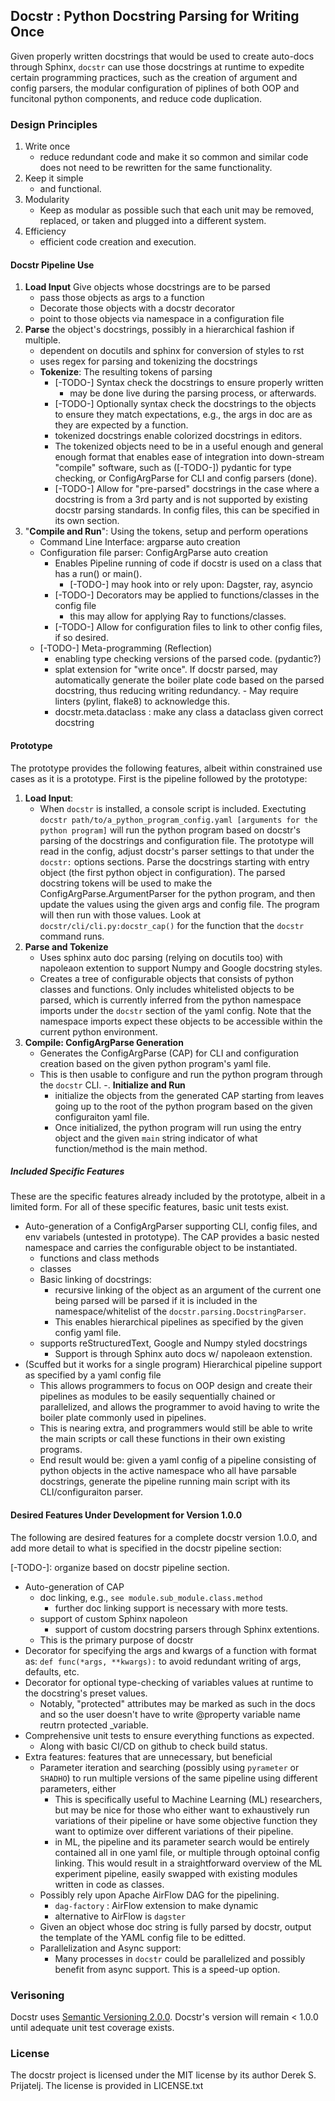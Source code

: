 ## Docstr : Python Docstring Parsing for Writing Once

Given properly written docstrings that would be used to create auto-docs through Sphinx, `docstr` can use those docstrings at runtime to expedite certain programming practices, such as the creation of argument and config parsers, the modular configuration of piplines of both OOP and funcitonal python components, and reduce code duplication.

### Design Principles

1. Write once
    - reduce redundant code and make it so common and similar code does not need to be rewritten for the same functionality.
2. Keep it simple
    - and functional.
3. Modularity
    - Keep as modular as possible such that each unit may be removed, replaced, or taken and plugged into a different system.
4. Efficiency
    - efficient code creation and execution.

#### Docstr Pipeline Use

1. **Load Input** Give objects whose docstrings are to be parsed
    - pass those objects as args to a function
    - Decorate those objects with a docstr decorator
    - point to those objects via namespace in a configuration file
2. **Parse** the object's docstrings, possibly in a hierarchical fashion if multiple.
    - dependent on docutils and sphinx for conversion of styles to rst
    - uses regex for parsing and tokenizing the docstrings
    - **Tokenize**: The resulting tokens of parsing
        - [-TODO-] Syntax check the docstrings to ensure properly written
            - may be done live during the parsing process, or afterwards.
        - [-TODO-] Optionally syntax check the docstrings to the objects to ensure they match expectations, e.g., the args in doc are as they are expected by a function.
        - tokenized docstrings enable colorized docstrings in editors.
        - The tokenized objects need to be in a useful enough and general enough format that enables ease of integration into down-stream "compile" software, such as ([-TODO-]) pydantic for type checking, or ConfigArgParse for CLI and config parsers (done).
        - [-TODO-] Allow for "pre-parsed" docstrings in the case where a docstring is from a 3rd party and is not supported by existing docstr parsing standards.
            In config files, this can be specified in its own section.
3. "**Compile and Run**": Using the tokens, setup and perform operations
    - Command Line Interface: argparse auto creation
    - Configuration file parser: ConfigArgParse auto creation
        - Enables Pipeline running of code if docstr is used on a class that has a run() or main().
            - [-TODO-] may hook into or rely upon: Dagster, ray, asyncio
        - [-TODO-] Decorators may be applied to functions/classes in the config file
            - this may allow for applying Ray to functions/classes.
        - [-TODO-] Allow for configuration files to link to other config files, if so desired.
    - [-TODO-] Meta-programming (Reflection)
        - enabling type checking versions of the parsed code. (pydantic?)
        - splat extension for "write once".
            If docstr parsed, may automatically generate the boiler plate code based on the parsed docstring, thus reducing writing redundancy.
                - May require linters (pylint, flake8) to acknowledge this.
        - docstr.meta.dataclass : make any class a dataclass given correct docstring

#### Prototype

The prototype provides the following features, albeit within constrained use cases as it is a prototype.
First is the pipeline followed by the prototype:

1. **Load Input**:
    - When `docstr` is installed, a console script is included.
        Exectuting `docstr path/to/a_python_program_config.yaml [arguments for the python program]`
        will run the python program based on docstr's parsing of the docstrings and configuration file.
        The prototype will read in the config, adjust docstr's parser settings to that under the `docstr:` options sections.
        Parse the docstrings starting with entry object (the first python object in configuration).
        The parsed docstring tokens will be used to make the ConfigArgParse.ArgumentParser for the python program, and then update the values using the given args and config file.
        The program will then run with those values.
        Look at `docstr/cli/cli.py:docstr_cap()` for the function that the `docstr` command runs.
2. **Parse and Tokenize**
    - Uses sphinx auto doc parsing (relying on docutils too) with napoleaon extention to support Numpy and Google docstring styles.
    - Creates a tree of configurable objects that consists of python classes and functions. Only includes whitelisted objects to be parsed, which is currently inferred from the python namespace imports under the `docstr` section of the yaml config.
    Note that the namespace imports expect these objects to be accessible within the current python environment.
3. **Compile: ConfigArgParse Generation**
    - Generates the ConfigArgParse (CAP) for CLI and configuration creation based on the given python program's yaml file.
    - This is then usable to configure and run the python program through the `docstr` CLI.
    -. **Initialize and Run**
        - initialize the objects from the generated CAP starting from leaves going up to the root of the python program based on the given configuraiton yaml file.
        - Once initialized, the python program will run using the entry object and the given `main` string indicator of what function/method is the main method.

##### Included Specific Features

These are the specific features already included by the prototype, albeit in a limited form.
For all of these specific features, basic unit tests exist.

- Auto-generation of a ConfigArgParser supporting CLI, config files, and env variabels (untested in prototype). The CAP provides a basic nested namespace and carries the configurable object to be instantiated.
    - functions and class methods
    - classes
    - Basic linking of docstrings:
        - recursive linking of the object as an argument of the current one being parsed will be parsed if it is included in the namespace/whitelist of the `docstr.parsing.DocstringParser`.
        - This enables hierarchical pipelines as specified by the given config yaml file.
    - supports reStructuredText, Google and Numpy styled docstrings
        - Support is through Sphinx auto docs w/ napoleaon extenstion.
- (Scuffed but it works for a single program) Hierarchical pipeline support as specified by a yaml config file
    - This allows programmers to focus on OOP design and create their pipelines as modules to be easily sequentially chained or parallelized, and allows the programmer to avoid having to write the boiler plate commonly used in pipelines.
    - This is nearing extra, and programmers would still be able to write the main scripts or call these functions in their own existing programs.
    - End result would be: given a yaml config of a pipeline consisting of python objects in the active namespace who all have parsable docstrings, generate the pipeline running main script with its CLI/configuraiton parser.

#### Desired Features Under Development for Version 1.0.0

The following are desired features for a complete docstr version 1.0.0, and add more detail to what is specified in the docstr pipeline section:

[-TODO-]: organize based on docstr pipeline section.

- Auto-generation of CAP
    - doc linking, e.g., `see module.sub_module.class.method`
        - further doc linking support is necessary with more tests.
    - support of custom Sphinx napoleon
        - support of custom docstring parsers through Sphinx extentions.
    - This is the primary purpose of docstr
- Decorator for specifying the args and kwargs of a function with format as:
    `def func(*args, **kwargs):` to avoid redundant writing of args, defaults, etc.
- Decorator for optional type-checking of variables values at runtime to the
  docstring's preset values.
    - Notably, "protected" attributes may be marked as such in the docs and so the user doesn't have to write @property variable name reutrn protected \_variable.
- Comprehensive unit tests to ensure everything functions as expected.
    - Along with basic CI/CD on github to check build status.
- Extra features: features that are unnecessary, but beneficial
    - Parameter iteration and searching (possibly using `pyrameter` or `SHADHO`) to run multiple versions of the same pipeline using different parameters, either
        - This is specifically useful to Machine Learning (ML) researchers, but may be nice for those who either want to exhaustively run variations of their pipeline or have some objective function they want to optimize over different variations of their pipeline.
        - in ML, the pipeline and its parameter search would be entirely contained all in one yaml file, or multiple through optoinal config linking.
            This would result in a straightforward overview of the ML experiment pipeline, easily swapped with existing modules written in code as classes.
    - Possibly rely upon Apache AirFlow DAG for the pipelining.
        - `dag-factory` : AirFlow extension to make dynamic
        - alternative to AirFlow is `dagster`
    - Given an object whose doc string is fully parsed by docstr, output the template of the YAML config file to be editted.
    - Parallelization and Async support:
        -  Many processes in `docstr` could be parallelized and possibly benefit from async support.
            This is a speed-up option.

### Verisoning

Docstr uses [Semantic Versioning 2.0.0](https://semver.org/spec/v2.0.0.html).
Docstr's version will remain < 1.0.0 until adequate unit test coverage exists.

### License

The docstr project is licensed under the MIT license by its author Derek S. Prijatelj.
The license is provided in LICENSE.txt
